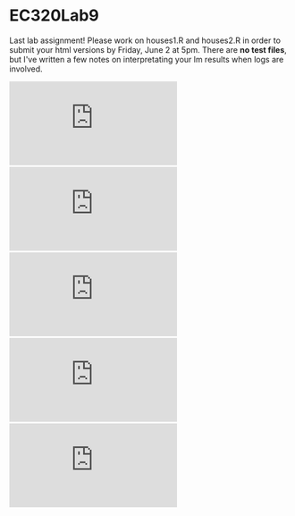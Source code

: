 # EC320Lab9

Last lab assignment! Please work on houses1.R and houses2.R in order to submit your html versions by Friday, June 2 at 5pm. There are **no test files**, but I've written a few notes on interpretating your lm results when logs are involved.

![](https://github.com/cobriant/EC320Lab9/blob/main/interpretation1.pdf)
![](https://github.com/cobriant/EC320Lab9/blob/main/interpretation2.pdf)
![](https://github.com/cobriant/EC320Lab9/blob/main/interpretation3.pdf)
![](https://github.com/cobriant/EC320Lab9/blob/main/interpretation4.pdf)
![](https://github.com/cobriant/EC320Lab9/blob/main/tidyverse_cheatsheet.pdf)
